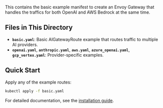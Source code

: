 This contains the basic example manifest to create an Envoy Gateway that handles
the traffics for both OpenAI and AWS Bedrock at the same time.

## Files in This Directory

- **`basic.yaml`**: Basic AIGatewayRoute example that routes traffic to multiple AI providers.
- **`openai.yaml`**, **`anthropic.yaml`**, **`aws.yaml`**, **`azure_openai.yaml`**, **`gcp_vertex.yaml`**: Provider-specific examples.

## Quick Start

Apply any of the example routes:

```bash
kubectl apply -f basic.yaml
```

For detailed documentation, see the [installation guide](https://gateway.envoyproxy.io/ai-gateway/docs/getting-started/installation).
